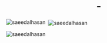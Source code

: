 <h1 align="center">-</h1>

<p><img align="left" src="https://github-readme-stats.vercel.app/api/top-langs?username=saeedalhasan&show_icons=true&locale=en&layout=compact" alt="saeedalhasan" /></p>

<p>&nbsp;<img align="center" src="https://github-readme-stats.vercel.app/api?username=saeedalhasan&show_icons=true&locale=en" alt="saeedalhasan" /></p>

<p><img align="center" src="https://github-readme-streak-stats.herokuapp.com/?user=saeedalhasan&" alt="saeedalhasan" /></p>
